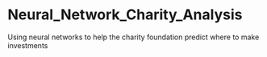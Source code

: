 # Neural_Network_Charity_Analysis
Using neural networks to help the charity foundation predict where to make investments
